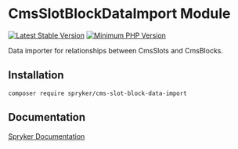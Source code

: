 # CmsSlotBlockDataImport Module
[![Latest Stable Version](https://poser.pugx.org/spryker/cms-slot-block-data-import/v/stable.svg)](https://packagist.org/packages/spryker/cms-slot-block-data-import)
[![Minimum PHP Version](https://img.shields.io/badge/php-%3E%3D%208.1-8892BF.svg)](https://php.net/)

Data importer for relationships between CmsSlots and CmsBlocks.

## Installation

```
composer require spryker/cms-slot-block-data-import
```

## Documentation

[Spryker Documentation](https://docs.spryker.com)
